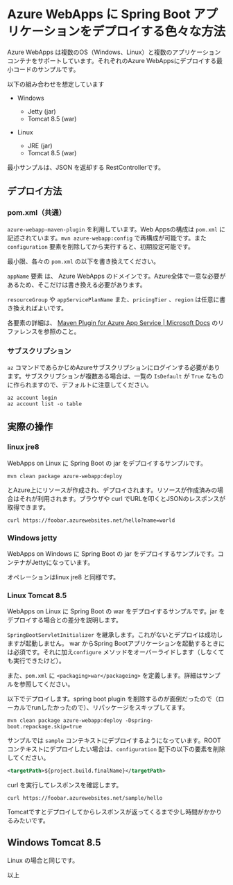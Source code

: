 # Azure WebApps に Spring Boot アプリケーションをデプロイする色々な方法

Azure WebApps は複数のOS（Windows、Linux）と複数のアプリケーションコンテナをサポートしています。それぞれのAzure WebAppsにデプロイする最小コードのサンプルです。

以下の組み合わせを想定しています

* Windows
  * Jetty (jar)
  * Tomcat 8.5 (war)

* Linux
  * JRE (jar)
  * Tomcat 8.5 (war)

最小サンプルは、JSON を返却する RestControllerです。

## デプロイ方法

### pom.xml（共通）

`azure-webapp-maven-plugin` を利用しています。Web Appsの構成は `pom.xml` に記述されています。`mvn azure-webapp:config` で再構成が可能です。また`configuration` 要素を削除してから実行すると、初期設定可能です。

最小限、各々の `pom.xml` の以下を書き換えてください。

`appName` 要素 は、 Azure WebApps のドメインです。Azure全体で一意な必要があるため、そこだけは書き換える必要があります。

`resourceGroup` や `appServicePlanName` また、`pricingTier` 、`region` は任意に書き換えればよいです。

各要素の詳細は、 [Maven Plugin for Azure App Service | Microsoft Docs](https://docs.microsoft.com/ja-jp/java/api/overview/azure/maven/azure-webapp-maven-plugin/readme?view=azure-java-stable) のリファレンスを参照のこと。

### サブスクリプション

`az` コマンドであらかじめAzureサブスクリプションにログインする必要があります。サブスクリプションが複数ある場合は、一覧の `IsDefault` が `True` なものに作られますので、デフォルトに注意してください。

```
az account login
az account list -o table 
```

## 実際の操作

### linux jre8

WebApps on Linux に Spring Boot の jar をデプロイするサンプルです。

```
mvn clean package azure-webapp:deploy
```

とAzure上にリソースが作成され、デプロイされます。リソースが作成済みの場合はそれが利用されます。ブラウザや curl でURLを叩くとJSONのレスポンスが取得できます。

```
curl https://foobar.azurewebsites.net/hello?name=world
```

### Windows jetty

WebApps on Windows に Spring Boot の jar をデプロイするサンプルです。コンテナがJettyになっています。

オペレーションはlinux jre8 と同様です。

### Linux Tomcat 8.5

WebApps on Linux に Spring Boot の war をデプロイするサンプルです。jar をデプロイする場合との差分を説明します。

`SpringBootServletInitializer` を継承します。これがないとデプロイは成功しますが起動しません。 war からSpring Bootアプリケーションを起動するときには必須です。それに加え`configure` メソッドをオーバーライドします（しなくても実行できたけど）。

また、`pom.xml` に `<packaging>war</packageing>` を定義します。詳細はサンプルを参照してください。


以下でデプロイします。spring boot plugin を削除するのが面倒だったので（ローカルでrunしたかったので）、リパッケージをスキップしてます。

```
mvn clean package azure-webapp:deploy -Dspring-boot.repackage.skip=true
```

サンプルでは `sample` コンテキストにデプロイするようになっています。ROOTコンテキストにデプロイしたい場合は、`configuration` 配下の以下の要素を削除してください。

```xml
<targetPath>${project.build.finalName}</targetPath>
```

curl を実行してレスポンスを確認します。

```
curl https://foobar.azurewebsites.net/sample/hello
```

Tomcatですとデプロイしてからレスポンスが返ってくるまで少し時間がかかりるみたいです。

## Windows Tomcat 8.5

Linux の場合と同じです。


以上